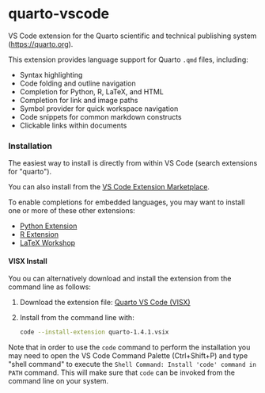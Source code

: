 # quarto-vscode

VS Code extension for the Quarto scientific and technical publishing system (https://quarto.org).

This extension provides language support for Quarto `.qmd` files, including:

- Syntax highlighting
- Code folding and outline navigation
- Completion for Python, R, LaTeX, and HTML
- Completion for link and image paths
- Symbol provider for quick workspace navigation
- Code snippets for common markdown constructs
- Clickable links within documents

### Installation

The easiest way to install is directly from within VS Code (search extensions for "quarto").

You can also install from the [VS Code Extension Marketplace](https://marketplace.visualstudio.com/items?itemName=quarto.quarto).

To enable completions for embedded languages, you may want to install one or more of these other extensions:

- [Python Extension](https://marketplace.visualstudio.com/items?itemName=ms-python.python)
- [R Extension](https://marketplace.visualstudio.com/items?itemName=Ikuyadeu.r)
- [LaTeX Workshop](https://marketplace.visualstudio.com/items?itemName=James-Yu.latex-workshop)

#### VISX Install

You ou can alternatively download and install the extension from the command line as follows:

1. Download the extension file: [Quarto VS Code (VISX)](https://github.com/quarto-dev/quarto-vscode/raw/main/dist/quarto-1.4.1.vsix)

2. Install from the command line with:

   ```bash
   code --install-extension quarto-1.4.1.vsix
   ```

Note that in order to use the `code` command to perform the installation you may need to open the VS Code
Command Palette (Ctrl+Shift+P) and type "shell command" to execute the `Shell Command: Install 'code' command in PATH` command.
This will make sure that `code` can be invoked from the command line on your system.
